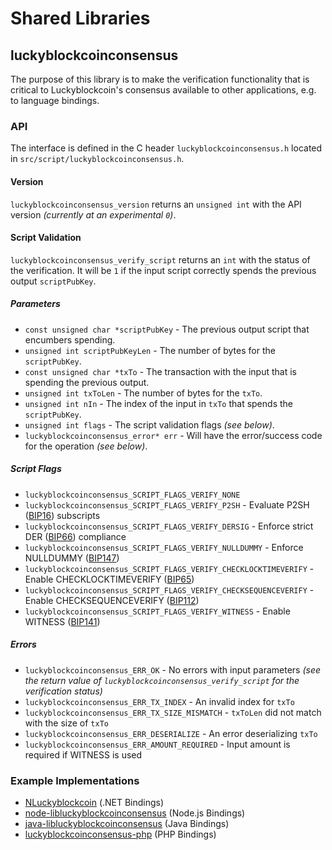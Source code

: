 Shared Libraries
================

## luckyblockcoinconsensus

The purpose of this library is to make the verification functionality that is critical to Luckyblockcoin's consensus available to other applications, e.g. to language bindings.

### API

The interface is defined in the C header `luckyblockcoinconsensus.h` located in  `src/script/luckyblockcoinconsensus.h`.

#### Version

`luckyblockcoinconsensus_version` returns an `unsigned int` with the API version *(currently at an experimental `0`)*.

#### Script Validation

`luckyblockcoinconsensus_verify_script` returns an `int` with the status of the verification. It will be `1` if the input script correctly spends the previous output `scriptPubKey`.

##### Parameters
- `const unsigned char *scriptPubKey` - The previous output script that encumbers spending.
- `unsigned int scriptPubKeyLen` - The number of bytes for the `scriptPubKey`.
- `const unsigned char *txTo` - The transaction with the input that is spending the previous output.
- `unsigned int txToLen` - The number of bytes for the `txTo`.
- `unsigned int nIn` - The index of the input in `txTo` that spends the `scriptPubKey`.
- `unsigned int flags` - The script validation flags *(see below)*.
- `luckyblockcoinconsensus_error* err` - Will have the error/success code for the operation *(see below)*.

##### Script Flags
- `luckyblockcoinconsensus_SCRIPT_FLAGS_VERIFY_NONE`
- `luckyblockcoinconsensus_SCRIPT_FLAGS_VERIFY_P2SH` - Evaluate P2SH ([BIP16](https://github.com/luckyblockcoin/bips/blob/master/bip-0016.mediawiki)) subscripts
- `luckyblockcoinconsensus_SCRIPT_FLAGS_VERIFY_DERSIG` - Enforce strict DER ([BIP66](https://github.com/luckyblockcoin/bips/blob/master/bip-0066.mediawiki)) compliance
- `luckyblockcoinconsensus_SCRIPT_FLAGS_VERIFY_NULLDUMMY` - Enforce NULLDUMMY ([BIP147](https://github.com/luckyblockcoin/bips/blob/master/bip-0147.mediawiki))
- `luckyblockcoinconsensus_SCRIPT_FLAGS_VERIFY_CHECKLOCKTIMEVERIFY` - Enable CHECKLOCKTIMEVERIFY ([BIP65](https://github.com/luckyblockcoin/bips/blob/master/bip-0065.mediawiki))
- `luckyblockcoinconsensus_SCRIPT_FLAGS_VERIFY_CHECKSEQUENCEVERIFY` - Enable CHECKSEQUENCEVERIFY ([BIP112](https://github.com/luckyblockcoin/bips/blob/master/bip-0112.mediawiki))
- `luckyblockcoinconsensus_SCRIPT_FLAGS_VERIFY_WITNESS` - Enable WITNESS ([BIP141](https://github.com/luckyblockcoin/bips/blob/master/bip-0141.mediawiki))

##### Errors
- `luckyblockcoinconsensus_ERR_OK` - No errors with input parameters *(see the return value of `luckyblockcoinconsensus_verify_script` for the verification status)*
- `luckyblockcoinconsensus_ERR_TX_INDEX` - An invalid index for `txTo`
- `luckyblockcoinconsensus_ERR_TX_SIZE_MISMATCH` - `txToLen` did not match with the size of `txTo`
- `luckyblockcoinconsensus_ERR_DESERIALIZE` - An error deserializing `txTo`
- `luckyblockcoinconsensus_ERR_AMOUNT_REQUIRED` - Input amount is required if WITNESS is used

### Example Implementations
- [NLuckyblockcoin](https://github.com/NicolasDorier/NLuckyblockcoin/blob/master/NLuckyblockcoin/Script.cs#L814) (.NET Bindings)
- [node-libluckyblockcoinconsensus](https://github.com/bitpay/node-libluckyblockcoinconsensus) (Node.js Bindings)
- [java-libluckyblockcoinconsensus](https://github.com/dexX7/java-libluckyblockcoinconsensus) (Java Bindings)
- [luckyblockcoinconsensus-php](https://github.com/Bit-Wasp/luckyblockcoinconsensus-php) (PHP Bindings)
